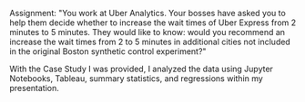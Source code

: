 Assignment:
"You work at Uber Analytics. Your bosses have asked you to help them decide whether to increase the wait times of Uber Express from 2 minutes to 5 minutes. They would like to know: would you recommend an increase the wait times from 2 to 5 minutes in additional cities not included in the original Boston synthetic control experiment?"

With the Case Study I was provided, I analyzed the data using Jupyter Notebooks, Tableau, summary statistics, and regressions within my presentation.

